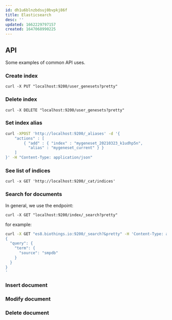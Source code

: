 ```yaml
---
id: dh1u6blnzbdsuj0bvpkj86f
title: Elasticsearch
desc: ''
updated: 1662229797157
created: 1647068990225
---
```


## API

Some examples of common API uses.

### Create index

`curl -X PUT "localhost:9200/user_genesets?pretty"`

### Delete index

`curl -X DELETE "localhost:9200/user_genesets?pretty"`

### Set index alias

```bash
curl -XPOST 'http://localhost:9200/_aliases' -d '{
    "actions" : [
        { "add" : { "index" : "mygeneset_20210323_k1udhp5n",
          "alias" : "mygeneset_current" } }
    ]
}' -H "Content-Type: application/json"
```
### See list of indices

`curl -x GET 'http://localhost:9200/_cat/indices'`

### Search for documents

In general, we use the endpoint:

`curl -X GET "localhost:9200/index/_search?pretty"`

for example:

```bash
curl -X GET "es8.biothings.io:9200/_search?&pretty" -H 'Content-Type: application/json' -d'
{
  "query": {
    "term": {
      "source": "smpdb"
    }
  }
}
'

```


### Insert document

### Modify document

### Delete document